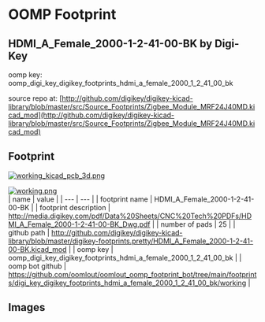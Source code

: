 # OOMP Footprint  
## HDMI_A_Female_2000-1-2-41-00-BK  by Digi-Key  
  
oomp key: oomp_digi_key_digikey_footprints_hdmi_a_female_2000_1_2_41_00_bk  
  
source repo at: [http://github.com/digikey/digikey-kicad-library/blob/master/src/Source_Footprints/Zigbee_Module_MRF24J40MD.kicad_mod](http://github.com/digikey/digikey-kicad-library/blob/master/src/Source_Footprints/Zigbee_Module_MRF24J40MD.kicad_mod)  
## Footprint  
  
[![working_kicad_pcb_3d.png](working_kicad_pcb_3d_600.png)](working_kicad_pcb_3d.png)  
  
[![working.png](working_600.png)](working.png)  
| name | value | 
| --- | --- | 
| footprint name | HDMI_A_Female_2000-1-2-41-00-BK | 
| footprint description | http://media.digikey.com/pdf/Data%20Sheets/CNC%20Tech%20PDFs/HDMI_A_Female_2000-1-2-41-00-BK_Dwg.pdf | 
| number of pads | 25 | 
| github path | http://github.com/digikey/digikey-kicad-library/blob/master/digikey-footprints.pretty/HDMI_A_Female_2000-1-2-41-00-BK.kicad_mod | 
| oomp key | oomp_digi_key_digikey_footprints_hdmi_a_female_2000_1_2_41_00_bk | 
| oomp bot github | https://github.com/oomlout/oomlout_oomp_footprint_bot/tree/main/footprints/digi_key_digikey_footprints_hdmi_a_female_2000_1_2_41_00_bk/working | 
## Images  
